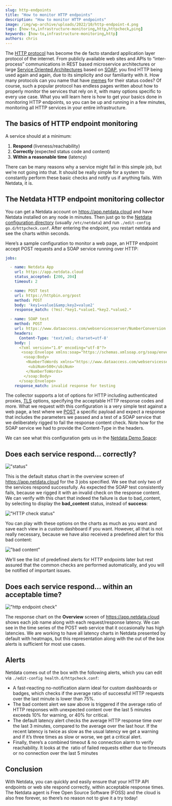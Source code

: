 ```yaml
---
slug: http-endpoints
title: "How to monitor HTTP endpoints"
description: "How to monitor HTTP endpoints"
image: /img/wp-archive/uploads/2022/10/http-endpoint-4.png
tags: [how-to,infrastructure-monitoring,http,httpcheck,ping]
keywords: [how-to,infrastructure-monitoring,http]
authors: chris
---
```


The <a href="https://en.wikipedia.org/wiki/Hypertext_Transfer_Protocol">HTTP protocol</a> has become the de facto standard application layer protocol of the internet. From publicly available web sites and APIs to “inter-process” communications in REST based microservice architectures or large <a href="https://en.wikipedia.org/wiki/Service-oriented_architecture">Service Oriented Architectures</a> based on <a href="https://en.wikipedia.org/wiki/SOAP">SOAP</a>, you find HTTP being used again and again, due to its simplicity and our familiarity with it. How many protocols can you name that have <a href="https://imgur.com/gallery/4KqWq">memes</a> for their status codes? Of course, such a popular protocol has endless pages written about how to properly monitor the services that rely on it, with many options specific to every use case.<!--truncate--> What you will learn here is how to get your basics done in monitoring HTTP endpoints, so you can be up and running in a few minutes, monitoring all HTTP services in your entire infrastructure. 

## The basics of HTTP endpoint monitoring

A service should at a minimum:
<ol>
 	<li><b>Respond </b>(liveness/reachability)</li>
 	<li><b>Correctly </b>(expected status code and content) </li>
 	<li><b>Within a reasonable time</b> (latency)</li>
</ol>

There can be many reasons why a service might fail in this simple job, but we’re not going into that. It should be really simple for a system to constantly perform these basic checks and notify us if anything fails. With Netdata, it is.

## The Netdata HTTP endpoint monitoring collector

You can get a Netdata account on https://app.netdata.cloud and have Netdata installed on any node in minutes. Then just go to the <a href="https://learn.netdata.cloud/docs/configure/nodes#the-netdata-config-directory">Netdata configuration directory</a> (usually `/etc/netdata`) and run `./edit-config go.d/httpcheck.conf`. After entering the endpoint, you restart netdata and see the charts within seconds.

Here’s a sample configuration to monitor a web page, an HTTP endpoint accept POST requests and a SOAP service running over HTTP:

```yaml
jobs:

  - name: Netdata App
    url: https://app.netdata.cloud
    status_accepted: [200, 204]
    timeout: 2

  - name: POST test
    url: https://httpbin.org/post
    method: POST
    body: 'key1=value1&amp;key2=value2'
    response_match: (?ms).*key1.*value1.*key2.*value2.*

  - name: SOAP test
    method: POST
    url: https://www.dataaccess.com/webservicesserver/NumberConversion.wso
    headers:
      Content-Type: 'text/xml; charset=utf-8'
    body: |
      <?xml version="1.0" encoding="utf-8"?>
       <soap:Envelope xmlns:soap="https://schemas.xmlsoap.org/soap/envelope/">
        <soap:Body>
         <NumberToWords xmlns="https://www.dataaccess.com/webservicesserver/">
          <ubiNum>500</ubiNum>
         </NumberToWords>
        </soap:Body>
      </soap:Envelope>
    response_match: invalid response for testing
```

The collector supports a lot of options for HTTP including authenticated proxies, <a href="https://en.wikipedia.org/wiki/Transport_Layer_Security">TLS</a> options, specifying the acceptable HTTP response codes and more. What we request with this configuration is a very simple test against a web page, a test where we <a href="https://en.wikipedia.org/wiki/POST_(HTTP)">POST</a> a specific payload and expect a response that includes the parameters we passed and a test of a SOAP service that we deliberately rigged to fail the response content check. Note how for the SOAP service we had to provide the Content-Type in the headers.

We can see what this configuration gets us in the <a href="https://app.netdata.cloud/spaces/netdata-demo/rooms/http-endpoints/overview#chartName=menu_httpcheck">Netdata Demo Space</a>:

## Does each service respond… correctly?

!["status"](/img/wp-archive/uploads/2022/10/http-endpoint-1.png)

This is the default status chart in the overview screen of https://app.netdata.cloud for the 3 jobs specified. We see that only two of the services respond successfully. As expected the SOAP test consistently fails, because we rigged it with an invalid check on the response content. We can verify with this chart that indeed the failure is due to bad_content, by selecting to display the <strong>bad_content</strong> status, instead of <strong>success</strong>:

!["HTTP check status"](/img/wp-archive/uploads/2022/10/http-endpoint-2.png)

You can play with these options on the charts as much as you want and save each view in a custom dashboard if you want. However, all that is not really necessary, because we have also received a predefined alert for this bad content:

!["bad content"](/img/wp-archive/uploads/2022/10/http-endpoint-3.png)

We’ll see the list of predefined alerts for HTTP endpoints later but rest assured that the common checks are performed automatically, and you will be notified of important issues.

## Does each service respond… within an acceptable time?

!["http endpoint check"](/img/wp-archive/uploads/2022/10/http-endpoint-4.png)

The response chart on the <strong>Overview</strong> screen of <a href="https://app.netdata.cloud">https://app.netdata.cloud</a> shows each job name along with each request/response latency. We can see in the time series of the POST web service that it occasionally has high latencies. We are working to have all latency charts in Netdata presented by default with heatmaps, but this representation along with the out of the box alerts is sufficient for most use cases.  

## Alerts

Netdata comes out of the box with the following alerts, which you can edit via `./edit-config health.d/httpcheck.conf`:
<ul>
 	<li>A fast-reacting no-notification alarm ideal for custom dashboards or badges, which checks if the average ratio of successful HTTP requests over the last minute is lower than 75%. </li>
 	<li>The bad content alert we saw above is triggered if the average ratio of HTTP responses with unexpected content over the last 5 minutes exceeds 10% for warning, or 40% for critical. </li>
 	<li>The default latency alert checks the average HTTP response time over the last 3 minutes, compared to the average over the last hour. If the recent latency is twice as slow as the usual latency we get a warning and if it’s three times as slow or worse, we get a critical alert.</li>
 	<li>Finally, there’s a combined timeout &amp; no connection alarm to verify reachability. It looks at the  ratio of failed requests either due to timeouts or no connection over the last 5 minutes</li>
</ul>

## Conclusion

With Netdata, you can quickly and easily ensure that your HTTP API endpoints or web site respond correctly, within acceptable response times. The Netdata agent is Free Open Source Software (FOSS) and the cloud is also free forever, so there’s no reason not to give it a try today!